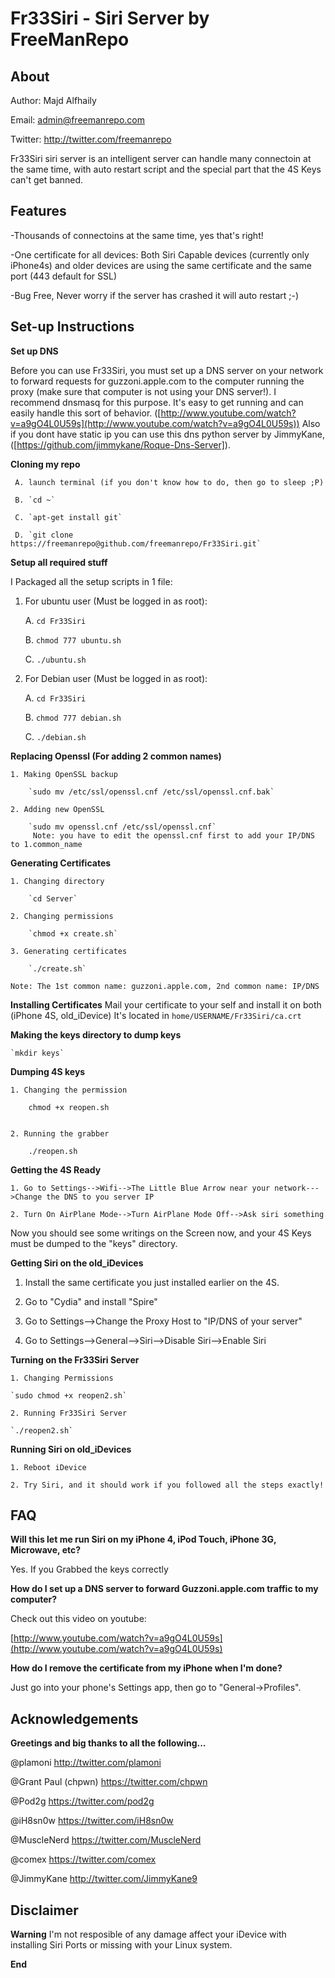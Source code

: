 Fr33Siri - Siri Server by FreeManRepo
==========

About
-----

Author: Majd Alfhaily

Email: admin@freemanrepo.com

Twitter: http://twitter.com/freemanrepo

Fr33Siri siri server is an intelligent server can handle many connectoin at the same time, with auto restart script and the special part that the 4S Keys can't get banned.


Features
--------------------
-Thousands of connectoins at the same time, yes that's right!

-One certificate for all devices: Both Siri Capable devices (currently only iPhone4s) and older devices are using the same certificate and the same port (443 default for SSL)

-Bug Free, Never worry if the server has crashed it will auto restart ;-) 

Set-up Instructions
-------------------


**Set up DNS**

Before you can use Fr33Siri, you must set up a DNS server on your network to forward requests for guzzoni.apple.com to the computer running the proxy (make sure that computer is not using your DNS server!). I recommend dnsmasq for this purpose. It's easy to get running and can easily handle this sort of behavior. ([http://www.youtube.com/watch?v=a9gO4L0U59s](http://www.youtube.com/watch?v=a9gO4L0U59s))
Also if you dont have static ip you can use this dns python server by JimmyKane, ([https://github.com/jimmykane/Roque-Dns-Server]).


**Cloning my repo**
	
     A. launch terminal (if you don't know how to do, then go to sleep ;P)
    
     B. `cd ~`
	
     C. `apt-get install git`
	
     D. `git clone https://freemanrepo@github.com/freemanrepo/Fr33Siri.git`

**Setup all required stuff**

I Packaged all the setup scripts in 1 file:

1. For ubuntu user (Must be logged in as root):

	A.  `cd Fr33Siri`

	B.	`chmod 777 ubuntu.sh`  

	C.	`./ubuntu.sh`  	

2. For Debian user (Must be logged in as root):   

	A.  `cd Fr33Siri`

	B.	`chmod 777 debian.sh`  

	C.	`./debian.sh` 


**Replacing Openssl (For adding 2 common names)** 

    1. Making OpenSSL backup
    
        `sudo mv /etc/ssl/openssl.cnf /etc/ssl/openssl.cnf.bak`

    2. Adding new OpenSSL

        `sudo mv openssl.cnf /etc/ssl/openssl.cnf`
         Note: you have to edit the openssl.cnf first to add your IP/DNS to 1.common_name


**Generating Certificates**
    
	1. Changing directory

        `cd Server`

    2. Changing permissions

        `chmod +x create.sh`

    3. Generating certificates

        `./create.sh`
    
    Note: The 1st common name: guzzoni.apple.com, 2nd common name: IP/DNS 

	
**Installing Certificates**
       Mail your certificate to your self and install it on both (iPhone 4S, old_iDevice)
	It's located in  `home/USERNAME/Fr33Siri/ca.crt`

	
**Making the keys directory to dump keys**

	`mkdir keys`  


**Dumping 4S keys**

    1. Changing the permission

        chmod +x reopen.sh
		

    2. Running the grabber

        ./reopen.sh
		

**Getting the 4S Ready**

    1. Go to Settings-->Wifi-->The Little Blue Arrow near your network--->Change the DNS to you server IP
	
	2. Turn On AirPlane Mode-->Turn AirPlane Mode Off-->Ask siri something
	
Now you should see some writings on the Screen now, and your 4S Keys must be dumped to the "keys" directory.


**Getting Siri on the old_iDevices**

   1. Install the same certificate you just installed earlier on the 4S.
   
   2. Go to "Cydia" and install "Spire" 

   3. Go to Settings-->Change the Proxy Host to "IP/DNS of your server"
   
   4. Go to Settings-->General-->Siri-->Disable Siri-->Enable Siri


**Turning on the Fr33Siri Server**

    1. Changing Permissions
    
    `sudo chmod +x reopen2.sh`

	2. Running Fr33Siri Server

    `./reopen2.sh`


**Running Siri on old_iDevices**

    1. Reboot iDevice
	
	2. Try Siri, and it should work if you followed all the steps exactly!
	
	
	
FAQ
---

**Will this let me run Siri on my iPhone 4, iPod Touch, iPhone 3G, Microwave, etc?**

Yes. If you Grabbed the keys correctly

**How do I set up a DNS server to forward Guzzoni.apple.com traffic to my computer?**

Check out this video on youtube: 

[http://www.youtube.com/watch?v=a9gO4L0U59s](http://www.youtube.com/watch?v=a9gO4L0U59s)


**How do I remove the certificate from my iPhone when I'm done?**

Just go into your phone's Settings app, then go to "General->Profiles".


Acknowledgements
---------------

**Greetings and big thanks to all the following...**

  @plamoni http://twitter.com/plamoni

  @Grant Paul (chpwn) https://twitter.com/chpwn

  @Pod2g https://twitter.com/pod2g

  @iH8sn0w https://twitter.com/iH8sn0w

  @MuscleNerd https://twitter.com/MuscleNerd 

  @comex https://twitter.com/comex
  
  @JimmyKane http://twitter.com/JimmyKane9

Disclaimer
----------

**Warning**
I'm not resposible of any damage affect your iDevice with installing Siri Ports or missing with your Linux system.

**End**
